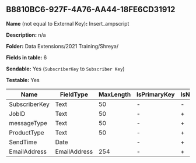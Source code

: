 ## B8810BC6-927F-4A76-AA44-18FE6CD31912

**Name** (not equal to External Key)**:** Insert_ampscript

**Description:** n/a

**Folder:** Data Extensions/2021 Training/Shreya/

**Fields in table:** 6

**Sendable:** Yes (`SubscriberKey` to `Subscriber Key`)

**Testable:** Yes

| Name | FieldType | MaxLength | IsPrimaryKey | IsNullable | DefaultValue |
| --- | --- | --- | --- | --- | --- |
| SubscriberKey | Text | 50 | - | - |  |
| JobID | Text | 50 | - | + |  |
| messageType | Text | 50 | - | + |  |
| ProductType | Text | 50 | - | + |  |
| SendTime | Date |  | - | + |  |
| EmailAddress | EmailAddress | 254 | - | + |  |
